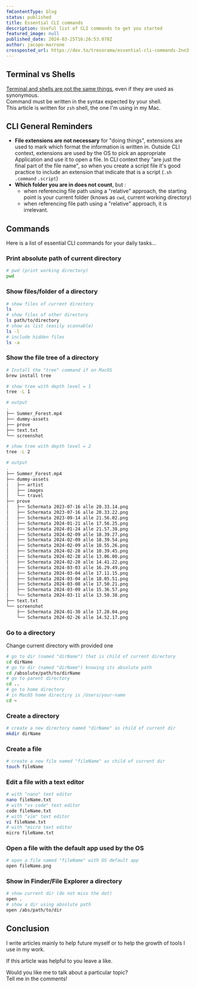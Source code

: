 ```yaml
---
fmContentType: blog
status: published
title: Essential CLI commands
description: Useful list of CLI commands to get you started
featured_image: null
published_date: 2024-03-25T16:26:53.078Z
author: jacopo-marrone
crossposted_url: https://dev.to/tresorama/essential-cli-commands-2nn3
---
```


## Terminal vs Shells

[Terminal and shells are not the same things](/blog/terminal-vs-shell), even if they are used as synonymous.  
Command must be written in the syntax expected by your shell.  
This article is written for `zsh` shell, the one I'm using in my Mac.

## CLI General Reminders

- **File extensions are not necessary** for "doing things", extensions are used to mark which format the information is written in.
  Outside CLI context, extensions are used by the OS to pick an appropriate Application and use it to open a file.
  In CLI context they "are just the final part of the file name", so when you create a script file it's good practice to include an extension that indicate that is a script (`.sh` `.command` `.script`)
- **Which folder you are in does not count**, but :
  - when referencing file path using a "relative" approach, the starting point is your current folder (knows as `cwd`, current working directory)
  - when referencing file path using a "relative" approach, it is irrelevant.

## Commands

Here is a list of essential CLI commands for your daily tasks...

### Print absolute path of current directory

```bash
# pwd (print working directory)
pwd
```

### Show files/folder of a directory

```bash
# show files of current directory
ls
# show files of other directory
ls path/to/directory
# show as list (easily scannable)
ls -l
# include hidden files
ls -a
```

### Show the file tree of a directory

```bash
# Install the "tree" command if on MacOS
brew install tree
```

```bash
# show tree with depth level = 1
tree -L 1

# output
.
├── Summer_Forest.mp4
├── dummy-assets
├── prove
├── text.txt
└── screenshot
```

```bash
# show tree with depth level = 2
tree -L 2

# output
.
├── Summer_Forest.mp4
├── dummy-assets
│   ├── artist
│   ├── images
│   └── travel
├── prove
│   ├── Schermata 2023-07-16 alle 20.33.14.png
│   ├── Schermata 2023-07-16 alle 20.33.22.png
│   ├── Schermata 2023-09-14 alle 21.56.02.png
│   ├── Schermata 2024-01-21 alle 17.56.25.png
│   ├── Schermata 2024-01-24 alle 21.57.38.png
│   ├── Schermata 2024-02-09 alle 18.39.27.png
│   ├── Schermata 2024-02-09 alle 18.39.54.png
│   ├── Schermata 2024-02-09 alle 18.55.26.png
│   ├── Schermata 2024-02-28 alle 10.39.45.png
│   ├── Schermata 2024-02-28 alle 13.06.00.png
│   ├── Schermata 2024-02-28 alle 14.41.22.png
│   ├── Schermata 2024-03-03 alle 16.29.49.png
│   ├── Schermata 2024-03-04 alle 17.11.15.png
│   ├── Schermata 2024-03-04 alle 18.05.51.png
│   ├── Schermata 2024-03-08 alle 17.50.21.png
│   ├── Schermata 2024-03-09 alle 15.36.57.png
│   └── Schermata 2024-03-11 alle 13.50.38.png
├── text.txt
└── screenshot
    ├── Schermata 2024-01-30 alle 17.28.04.png
    └── Schermata 2024-02-26 alle 14.52.17.png
```

### Go to a directory

Change current directory with provided one

```bash
# go to dir (named "dirName") that is child of current directory
cd dirName 
# go to dir (named "dirName") knowing its absolute path
cd /absolute/path/to/dirName
# go to parent directory
cd ..
# go to home directory
# in MacOS home directiry is /Users/your-name
cd ~
```

### Create a directory

```bash
# create a new directory named "dirName" as child of current dir
mkdir dirName
```

### Create a file

```bash
# create a new file named "fileName" as child of current dir
touch fileName
```

### Edit a file with a text editor

```bash
# with "nano" text editor
nano fileName.txt
# with "vs code" text editor
code fileName.txt
# with "vim" text editor
vi fileName.txt
# with "micro text editor
micro fileName.txt
```

### Open a file with the default app used by the OS

```bash
# open a file named "fileName" with OS default app
open fileName.png
```

### Show in Finder/File Explorer a directory

```bash
# show current dir (do not miss the dot)
open .
# show a dir using absolute path
open /abs/path/to/dir
```

## Conclusion

I write articles mainly to help future myself or to help the growth of tools I use in my work.

If this article was helpful to you leave a like.

Would you like me to talk about a particular topic?  
Tell me in the comments!
